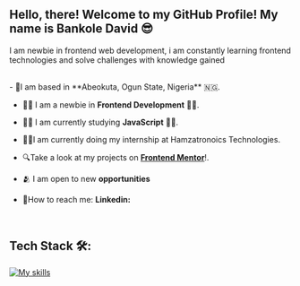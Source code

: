 <h2>Hello, there! Welcome to my GitHub Profile! My name is Bankole David 😎</h2>
<p align="left"> I am newbie in frontend web development, i am constantly learning frontend technologies and solve challenges with knowledge gained</p>

<br>
-  📍I am based in **Abeokuta, Ogun State, Nigeria** 🇳🇬.

-  🧑‍💻 I am a newbie in **Frontend Development** 🧑‍💻.

-  🧑‍💻 I am currently studying **JavaScript** 🧑‍💻.

-  👨‍💼I am currently doing my internship at Hamzatronoics Technologies.

-  🔍Take a look at my projects on [**Frontend Mentor**](Https://www.frontendmentor.io/profile/BANKOLEDO)!.

-  🫂 I am open to new **opportunities**

-  🛜How to reach me: **Linkedin:** 

<br>

<h2> Tech Stack 🛠️:</H2>

[![My skills](https://skillicons.dev/icons?i=html,css,js,git,github&theme=light&perline=15)](https://skillicons.dev)